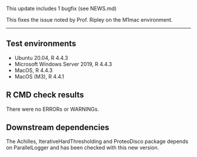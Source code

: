 This update includes 1 bugfix (see NEWS.md)

This fixes the issue noted by Prof. Ripley on the M1mac environment.

---

## Test environments
* Ubuntu 20.04, R 4.4.3
* Microsoft Windows Server 2019, R 4.4.3
* MacOS, R 4.4.3
* MacOS (M3), R 4.4.1

## R CMD check results

There were no ERRORs or WARNINGs. 

## Downstream dependencies

The	Achilles, IterativeHardThresholding and ProteoDisco package depends on ParallelLogger and has been checked with this new version.
